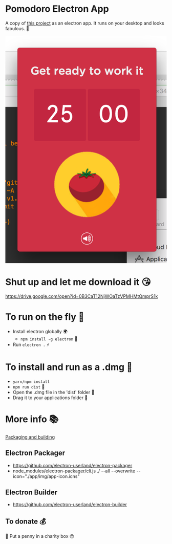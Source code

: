 # Pomodoro Electron App
A copy of [this project](https://github.com/whiteswift/pomodoro-pwa) as an electron app. It runs on your desktop and looks fabulous. 💅

![alt tag](https://raw.githubusercontent.com/whiteswift/pomodoro-electron-app/master/assets/wallpaper.png)

# Shut up and let me download it 😘

https://drive.google.com/open?id=0B3CaT12NjWOaTzVPMHMtQmprS1k

# To run on the fly 👟

- Install electron globally 🌍
    - `npm install -g electron` 🌈
- Run `electron .` ⚡️

# To install and run as a .dmg 🎁

- `yarn/npm install`
- `npm run dist` 🏃
- Open the .dmg file in the 'dist' folder 📂
- Drag it to your applications folder 🤝

# More info 📚

[Packaging and building](https://electron.atom.io/docs/tutorial/application-distribution/)

## Electron Packager
- https://github.com/electron-userland/electron-packager
- node_modules/electron-packager/cli.js ./ --all --overwrite --icon="./app/img/app-icon.icns"

## Electron Builder
- https://github.com/electron-userland/electron-builder

## To donate 💰
🤣 Put a penny in a charity box 😐